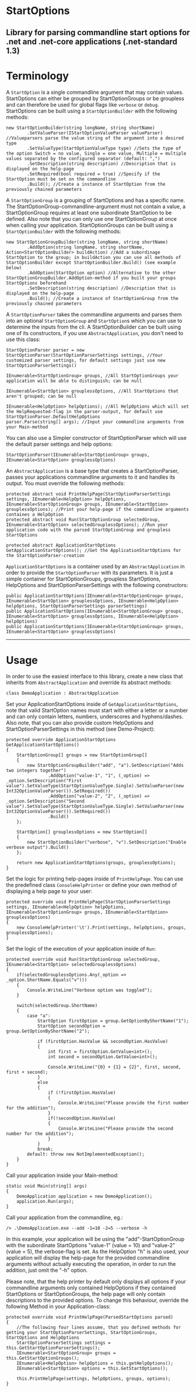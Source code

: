 # StartOptions
Library for parsing commandline start options for .net and .net-core applications (.net-standard 1.3)
---
# Terminology
A `StartOption` is a single commandline argument that may contain values. StartOptions can either be grouped by StartOptionGroups or be groupless and can therefore be used for global flags like `verbose` or `debug`. StartOptions can be built using a `StartOptionBuilder` with the following methods:

    new StartOptionBuilder(string longName, string shortName)
            .SetValueParser(IStartOptionValueParser valueParser) //Valueparsers parse the value string of the argument into a desired type
            .SetValueType(StartOptionValueType type) //Sets the type of the option Switch = no value, Single = one value, Multiple = multiple values separated by the configured separator (default: ",")
            .SetDescription(string description) //Description that is displayed on the help-page
            .SetRequired(bool required = true) //Specify if the StartOption must be set on the commandline
            .Build(); //Create a instance of StartOption from the previously chained parameters
            
A `StartOptionGroup` is a grouping of StartOptions and has a specific name. The StartOptionGroup-commandline-argument must not contain a value, a StartOptionGroup requires at least one subordinate StartOption to be defined. Also note that you can only use one StartOptionGroup at once when calling your application. StartOptionGroups can be built using a `StartOptionBuilder` with the following methods:

    new StartOptionGroupBuilder(string longName, string shortName)
            .AddOption(string longName, string shortName, Action<StartOptionBuilder> buildAction) //Add a subordinage StartOption to the group; in buildAction you can use all methods of StartOptionBuilder except StartOptionBuilder.Build() (see example below)
            .AddOption(StartOption option) //Alternative to the other StartOptionGroupBuilder.AddOption-method if you built your groups StartOptions beforehand
            .SetDescription(string description) //Description that is displayed on the help-page
            .Build(); //Create a instance of StartOptionGroup from the previously chained parameters

A `StartOptionParser` takes the commandline arguments and parses them into an optional `StartOptionGroup` and `StartOption`s which you can use to determine the inputs from the cli. A StartOptionBuilder can be built using one of its constructors, if you use `AbstractApplication`, you don't need to use this class:

    StartOptionParser parser = new StartOptionParser(StartOptionParserSettings settings, //Your customized parser settings, for default settings just use new StartOptionParserSettings() 
                                                     IEnumerable<StartOptionGroup> groups, //All StartOptionGroups your application will be able to distinguish; can be null
                                                     IEnumerable<StartOption> grouplessOptions, //All StartOptions that aren't grouped; can be null
                                                     IEnumerable<HelpOption> helpOptions); //All HelpOptions which will set the HelpRequested-flag in the parser-output, for default use StartOptionParser.DefaultHelpOptions
    parser.Parse(string[] args); //Input your commandline arguments from your Main-method
                         

You can also use a Simpler constructor of StartOptionParser which will use the default parser settings and help options:

    StartOptionParser(IEnumerable<StartOptionGroup> groups, IEnumerable<StartOption> grouplessOptions)

An `AbstractApplication` is a base type that creates a StartOptionParser, passes your applications commandline arguments to it and handles its output. You must override the following methods:

    protected abstract void PrintHelpPage(StartOptionParserSettings settings, IEnumerable<HelpOption> helpOptions, IEnumerable<StartOptionGroup> groups, IEnumerable<StartOption> grouplessOptions); //Print your help-page if the commandline arguments containes a HelpOption
    protected abstract void Run(StartOptionGroup selectedGroup, IEnumerable<StartOption> selectedGrouplessOptions); //Run your application code with the parsed StartOptionGroup and groupless StartOptions

    protected abstract ApplicationStartOptions GetApplicationStartOptions(); //Get the ApplicationStartOptions for the StartOptionParser-creation

`ApplicationStartOptions` is a container used by an `AbstractApplication` in order to provide the `StartOptionParser` with its parameters. It is just a simple container for StartOptionGroups, groupless StartOptions, HelpOptions and StartOptionParserSettings with the following constructors:

    public ApplicationStartOptions(IEnumerable<StartOptionGroup> groups, IEnumerable<StartOption> grouplessOptions, IEnumerable<HelpOption> helpOptions, StartOptionParserSettings parserSettings)
    public ApplicationStartOptions(IEnumerable<StartOptionGroup> groups, IEnumerable<StartOption> grouplessOptions, IEnumerable<HelpOption> helpOptions)
    public ApplicationStartOptions(IEnumerable<StartOptionGroup> groups, IEnumerable<StartOption> grouplessOptions)
---
# Usage
In order to use the easiest interface to this library, create a new class that inherits from `AbstractApplication` and override its abstract methods:
    
    class DemoApplication : AbstractApplication
    
Set your ApplicationStartOptions inside of `GetApplicationStartOptions`, note that valid StartOption names must start with either a letter or a number and can only contain letters, numbers, underscores and hyphens/dashes. Also note, that you can also provide custom HelpOptions and StartOptionParserSettings in this method (see Demo-Project):

    protected override ApplicationStartOptions GetApplicationStartOptions()
    {
        StartOptionGroup[] groups = new StartOptionGroup[]
        {
            new StartOptionGroupBuilder("add", "a").SetDescription("Adds two integers together")
                    .AddOption("value-1", "1", (_option) => _option.SetDescription("First value").SetValueType(StartOptionValueType.Single).SetValueParser(new Int32OptionValueParser()).SetRequired())
                    .AddOption("value-2", "2", (_option) => _option.SetDescription("Second value").SetValueType(StartOptionValueType.Single).SetValueParser(new Int32OptionValueParser()).SetRequired())
                    .Build()
        };
        
        StartOption[] grouplessOptions = new StartOption[]
        {
            new StartOptionBuilder("verbose", "v").SetDescription("Enable verbose output").Build()
        };
        
        return new ApplicationStartOptions(groups, grouplessOptions);
    }
    
Set the logic for printing help-pages inside of `PrintHelpPage`. You can use the predefined class `ConsoleHelpPrinter` or define your own method of displaying a help page to your user:

    protected override void PrintHelpPage(StartOptionParserSettings settings, IEnumerable<HelpOption> helpOptions, IEnumerable<StartOptionGroup> groups, IEnumerable<StartOption> grouplessOptions)
    {
        new ConsoleHelpPrinter('\t').Print(settings, helpOptions, groups, grouplessOptions);
    }
    
Set the logic of the execution of your application inside of `Run`:

    protected override void Run(StartOptionGroup selectedGroup, IEnumerable<StartOption> selectedGrouplessOptions)
    {
        if(selectedGrouplessOptions.Any(_option => _option.ShortName.Equals("v")))
        {
            Console.WriteLine("Verbose option was toggled");
        }

        switch(selectedGroup.ShortName)
        {
            case "a":
                StartOption firstOption = group.GetOptionByShortName("1");
                StartOption secondOption = group.GetOptionByShortName("2");

                if (firstOption.HasValue && secondOption.HasValue)
                {
                    int first = firstOption.GetValue<int>();
                    int second = secondOption.GetValue<int>();

                    Console.WriteLine("{0} + {1} = {2}", first, second, first + second);
                }
                else
                {
                    if (!firstOption.HasValue)
                    {
                        Console.WriteLine("Please provide the first number for the addition");
                    }
                    if(!secondOption.HasValue)
                    {
                        Console.WriteLine("Please provide the second number for the addition");
                    }
                }
                break;
            default: throw new NotImplementedException();
        }
    }

Call your application inside your Main-method:

    static void Main(string[] args)
    {
        DemoApplication application = new DemoApplication();
        application.Run(args);
    }

Call your application from the commandline, eg.:

    /> .\DemoApplication.exe --add -1=10 -2=5 --verbose -h

In this example, your application will be using the "add"-StartOptionGroup with the subordinate StartOptions "value-1" (value = 10) and "value-2" (value = 5), the verbose-flag is set. As the HelpOption "h" is also used, your application will display the help-page for the provided commandline arguments without actually executing the operation, in order to run the addition, just omit the "-h" option.

Please note, that the help printer by default only displays all options if your commandline arguments only contained HelpOptions if they contained StartOptions or StartOptionGroups, the help page will only contain descriptions to the provided options. To change this behaviour, override the following Method in your Application-class:
    
    protected override void PrintHelpPage(ParsedStartOptions parsed)
    {
        //The following four lines assume, that you defined methods for getting your StartOptionParserSettings, StartOptionGroups, StartOptions and HelpOptions
        StartOptionParserSettings settings = this.GetStartOptionParserSettings();
        IEnumerable<StartOptionGroup> groups = this.GetStartOptionGroups();
        IEnumerable<HelpOption> helpOptions = this.getHelpOptions();
        IEnumerable<StartOption> options = this.GetStartOptions();

        this.PrintHelpPage(settings, helpOptions, groups, options);
    }